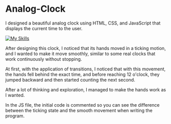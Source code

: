 # Analog-Clock

I designed a beautiful analog clock using HTML, CSS, and JavaScript that displays the current time to the user. 

[![My Skills](https://skillicons.dev/icons?i=js,html,css)](https://skillicons.dev)

After designing this clock, I noticed that its hands moved in a ticking motion, and I wanted to make it move smoothly, similar to some real clocks that work continuously without stopping.

At first, with the application of transitions, I noticed that with this movement, the hands fell behind the exact time, and before reaching 12 o'clock, they jumped backward and then started counting the next second.

After a lot of thinking and exploration, I managed to make the hands work as I wanted.

In the JS file, the initial code is commented so you can see the difference between the ticking state and the smooth movement when writing the program.

